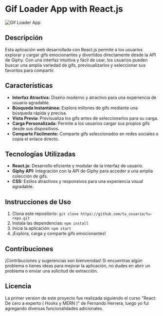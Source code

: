 # Gif Loader App with React.js

![Gif Loader App](https://developers.giphy.com/)

## Descripción

Esta aplicación web desarrollada con React.js permite a los usuarios explorar y cargar gifs emocionantes y divertidos directamente desde la API de Giphy. Con una interfaz intuitiva y fácil de usar, los usuarios pueden buscar una amplia variedad de gifs, previsualizarlos y seleccionar sus favoritos para compartir.

## Características

- **Interfaz Atractiva:** Diseño moderno y atractivo para una experiencia de usuario agradable.
- **Búsqueda Instantánea:** Explora millones de gifs mediante una búsqueda rápida y precisa.
- **Vista Previa:** Previsualiza los gifs antes de seleccionarlos para su carga.
- **Carga Personalizada:** Permite a los usuarios cargar sus propios gifs desde sus dispositivos.
- **Comparte Fácilmente:** Comparte gifs seleccionados en redes sociales o copia el enlace directo.

## Tecnologías Utilizadas

- **React.js:** Desarrollo eficiente y modular de la interfaz de usuario.
- **Giphy API:** Integración con la API de Giphy para acceder a una amplia colección de gifs.
- **CSS:** Estilos atractivos y responsivos para una experiencia visual agradable.

## Instrucciones de Uso

1. Clona este repositorio: `git clone https://github.com/tu_usuario/tu-repo.git`
2. Instala las dependencias: `npm install`
3. Inicia la aplicación: `npm start`
4. ¡Explora, carga y comparte gifs emocionantes!

## Contribuciones

¡Contribuciones y sugerencias son bienvenidas! Si encuentras algún problema o tienes ideas para mejorar la aplicación, no dudes en abrir un problema o enviar una solicitud de extracción.

## Licencia

La primer version de este proyecto fue realizada siguiendo el curso "React: De cero a experto ( Hooks y MERN )" de Fernando Herrera, luego yo fui agregando diversas funcionalidades adicionales.
